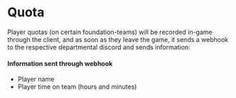 # Quota

Player quotas (on certain foundation-teams) will be recorded in-game through the client, and as soon as they leave the game, it sends a webhook to the respective departmental discord and sends information:

#### Information sent through webhook
- Player name
- Player time on team (hours and minutes)
